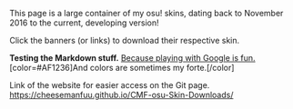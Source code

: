 This page is a large container of my osu! skins, dating back to November 2016 to the current, developing version!

Click the banners (or links) to download their respective skin.

**Testing the Markdown stuff.**
[Because playing with Google is fun.](https://www.google.com)
[color=#AF1236]And colors are sometimes my forte.[/color]

Link of the website for easier access on the Git page. https://cheesemanfuu.github.io/CMF-osu-Skin-Downloads/